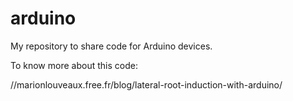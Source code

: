# arduino
My repository to share code for Arduino devices.

To know more about this code:

//marionlouveaux.free.fr/blog/lateral-root-induction-with-arduino/
